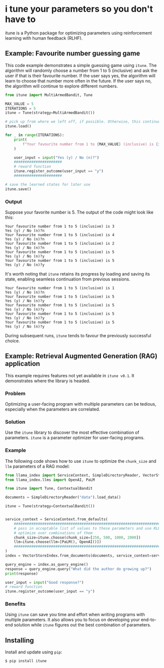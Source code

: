 # i tune your parameters so you don't have to

itune is a Python package for optimizing parameters using reinforcement learning with human feedback (RLHF).

## Example: Favourite number guessing game

This code example demonstrates a simple guessing game using `itune`. The algorithm will randomly choose a number from 1 to 5 (inclusive) and ask the user if that is their favourite number. If the user says yes, the algorithm will learn to choose that number more often in the future. If the user says no, the algorithm will continue to explore different numbers.

```Python
from itune import MultiArmedBandit, Tune

MAX_VALUE = 5
ITERATIONS = 5
itune = Tune(strategy=MultiArmedBandit())

# pick up from where we left off, if possible. Otherwise, this continues gracefully.
itune.load()

for _ in range(ITERATIONS):
    print(
        f"Your favourite number from 1 to {MAX_VALUE} (inclusive) is {itune.choose(fav_num=list(range(1,5+1)))}"
    )

    user_input = input("Yes (y) / No (n)?")
    ######################
    # reward function
    itune.register_outcome(user_input == "y")
    ######################

# save the learned states for later use
itune.save()
```

### Output

Suppose your favorite number is 5. The output of the code might look like this:

```
Your favourite number from 1 to 5 (inclusive) is 3
Yes (y) / No (n)?n
Your favourite number from 1 to 5 (inclusive) is 4
Yes (y) / No (n)?n
Your favourite number from 1 to 5 (inclusive) is 2
Yes (y) / No (n)?n
Your favourite number from 1 to 5 (inclusive) is 5
Yes (y) / No (n)?y
Your favourite number from 1 to 5 (inclusive) is 5
Yes (y) / No (n)?y
```

It's worth noting that `itune` retains its progress by loading and saving its state, enabling seamless continuation from previous sessions.

```
Your favourite number from 1 to 5 (inclusive) is 1
Yes (y) / No (n)?n
Your favourite number from 1 to 5 (inclusive) is 5
Yes (y) / No (n)?y
Your favourite number from 1 to 5 (inclusive) is 5
Yes (y) / No (n)?y
Your favourite number from 1 to 5 (inclusive) is 5
Yes (y) / No (n)?y
Your favourite number from 1 to 5 (inclusive) is 5
Yes (y) / No (n)?y
```

During subsequent runs, `itune` tends to favour the previously successful choice.

## Example: Retrieval Augmented Generation (RAG) application

This example requires features not yet available in `itune v0.1`. It demonstrates where the library is headed.

### Problem

Optimizing a user-facing program with multiple parameters can be tedious, especially when the parameters are correlated.

### Solution

Use the `itune` library to discover the most effective combination of parameters. `itune` is a parameter optimizer for user-facing programs.

### Example

The following code shows how to use `itune` to optimize the `chunk_size` and `llm` parameters of a RAG model:

```Python
from llama_index import ServiceContext, SimpleDirectoryReader, VectorStoreIndex
from llama_index.llms import OpenAI, PaLM

from itune import Tune, ContextualBandit

documents = SimpleDirectoryReader("data").load_data()

itune = Tune(strategy=ContextualBandit())


service_context = ServiceContext.from_defaults(
    #######################################################################
    # pass in acceptable list of values to these parameters and use RLHF to
    # optimize over combinations of them
    chunk_size=itune.choose(chunk_size=[250, 500, 1000, 2000])
    llm=itune.choose(llm=[PaLM(), OpenAI()])
    #######################################################################
)
index = VectorStoreIndex.from_documents(documents, service_context=service_context)

query_engine = index.as_query_engine()
response = query_engine.query("What did the author do growing up?")
print(response)

user_input = input("Good response?")
# reward function
itune.register_outcome(user_input == "y")
```

### Benefits

Using `itune` can save you time and effort when writing programs with multiple parameters. It also allows you to focus on developing your end-to-end solution while `itune` figures out the best combination of parameters.

## Installing

Install and update using `pip`:

```
$ pip install itune
```

